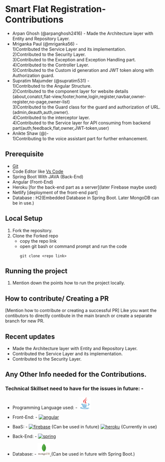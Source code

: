 # Smart Flat Registration- Contributions
* Arpan Ghosh (@arpanghosh2416) - Made the Architecture layer with Entity and Repository Layer.
* Mriganka Paul (@mriganka56) -<br> 
1)Contributed the Service Layer and its implementation.<br>2)Contributed to the Security Layer.<br>3)Contributed to the Exception and Exception Handling part.<br>
4)Contributed to the Controller Layer.<br>5)Contributed to the Custom id generation and JWT token along with Authorization guard.
* Supratim Majumder (@supratim531) -<br>
1)Contributed to the Angular Structure.<br>2)Contributed to the component layer for website details (about,conatct,flat-view,footer,home,login,register,navbar,owner-register,no-page,owner-list)<br>3)Contributed to the Guard class for the guard and authorization of URL.(admin,deauth,auth,owner).<br>4)Contributed to the interceptor layer.<br>4)Contributed to the Service layer for API consuming from backend part(auth,feedback,flat,owner,JWT-token,user)
* Anikte Shaw (@)-<br>
1)Contributing to the voice assistant part for further enhancement.

## Prerequisite
* [Git](https://git-scm.com/downloads) 
* Code Editor like [Vs Code](https://code.visualstudio.com/download)
* Spring Boot With JAVA (Back-End)
* Angular (Front-End)
* Heroku [for the back-end part as a server](later Firebase maybe used)
* Netlify [deployment of the front-end part]
* Database : H2(Embedded Database in Spring Boot. Later MongoDB can be in use.)

## Local Setup

1. Fork the repository.
2. Clone the Forked repo
   * copy the repo link
   * open git bash or command prompt and run the code 
       ```
       git clone <repo link>
       ```
## Running the project
1. Mention down the points how to run the project locally.

## How to contribute/ Creating a PR
[Mention how to contribute or creating a successful PR]
Like you want the contibutors to directly contibute in the main branch or create a separate branch for new PR.

## Recent updates
* Made the Architecture layer with Entity and Repository Layer.
* Contributed the Service Layer and its implementation.
*  Contributed to the Security Layer.

## Any Other Info needed for the Contributions.
### Technical Skillset need to have for the issues in future: -
* <p>Programming Language used: - <a href="https://www.java.com" target="_blank" rel="noreferrer"> <img src="https://raw.githubusercontent.com/devicons/devicon/master/icons/java/java-original.svg" alt="java" width="40" height="40"/> </a></p>
* <p>Front-End: - <a href="https://angular.io" target="_blank" rel="noreferrer"> <img src="https://angular.io/assets/images/logos/angular/angular.svg" alt="angular" width="40" height="40"/> </a></p>
* <p>BaaS: - <a href="https://firebase.google.com/" target="_blank" rel="noreferrer"><img src="https://cdn.jsdelivr.net/gh/devicons/devicon/icons/firebase/firebase-plain-wordmark.svg" alt="firebase" width="40" height="40" /></a>  {Can be used in future}                  <a href="https://heroku.com" target="_blank" rel="noreferrer"> <img src="https://www.vectorlogo.zone/logos/heroku/heroku-icon.svg" alt="heroku" width="40" height="40"/></a> {Currently in use} </p>
* <p>Back-End: - <a href="https://spring.io/" target="_blank" rel="noreferrer"> <img src="https://www.vectorlogo.zone/logos/springio/springio-icon.svg" alt="spring" width="40" height="40"/> </a></p>
* <p>Database: - <a href="https://www.mongodb.com/" target="_blank" rel="noreferrer"> <img src="https://raw.githubusercontent.com/devicons/devicon/master/icons/mongodb/mongodb-original-wordmark.svg" alt="mongodb" width="40" height="40"/> </a> (Can be used in future with Spring Boot.)</p>
